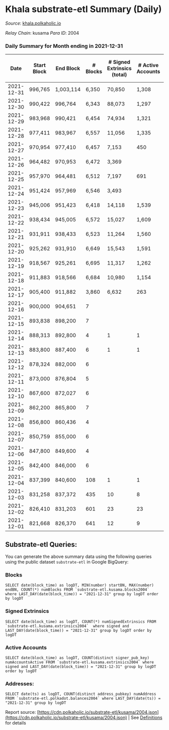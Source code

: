 # Khala substrate-etl Summary (Daily)

_Source_: [khala.polkaholic.io](https://khala.polkaholic.io)

*Relay Chain*: kusama
*Para ID*: 2004



### Daily Summary for Month ending in 2021-12-31


| Date | Start Block | End Block | # Blocks | # Signed Extrinsics (total) | # Active Accounts | # Passive | # New | # Addresses with Balances | # Events | # Transfers | # XCM Transfers In | # XCM Transfers Out |
| ---- | ----------- | --------- | -------- | --------------------------- | ----------------- | --------- | ----- | ------------------------- | -------- | ----------- | ------------------ | ------------------- |
| 2021-12-31 | 996,765 | 1,003,114 | 6,350  | 70,850 | 1,308 |  |  | 13,764 | 744,218 | 125 ($120,909.19) |   |   |
| 2021-12-30 | 990,422 | 996,764 | 6,343  | 88,073 | 1,297 |  |  | 13,763 | 926,617 | 102 ($460,007.06) |   |   |
| 2021-12-29 | 983,968 | 990,421 | 6,454  | 74,934 | 1,321 |  |  | 13,760 | 784,967 | 77 ($84,158.76) |   |   |
| 2021-12-28 | 977,411 | 983,967 | 6,557  | 11,056 | 1,335 |  |  | 13,748 | 115,254 | 19 ($3,922.56) |   |   |
| 2021-12-27 | 970,954 | 977,410 | 6,457  | 7,153 | 450 |  |  | 13,744 | 74,724 | 17 ($311.69) |   |   |
| 2021-12-26 | 964,482 | 970,953 | 6,472  | 3,369 |  |  |  |  | 35,730 | 10 ($9.53) |   |   |
| 2021-12-25 | 957,970 | 964,481 | 6,512  | 7,197 | 691 |  |  | 13,755 | 75,319 | 26 ($825.68) |   |   |
| 2021-12-24 | 951,424 | 957,969 | 6,546  | 3,493 |  |  |  |  | 36,437 |   |   |   |
| 2021-12-23 | 945,006 | 951,423 | 6,418  | 14,118 | 1,539 |  |  | 13,745 | 145,057 | 18 ($199.75) |   |   |
| 2021-12-22 | 938,434 | 945,005 | 6,572  | 15,027 | 1,609 |  |  | 13,741 | 155,460 | 99 ($71.44) |   |   |
| 2021-12-21 | 931,911 | 938,433 | 6,523  | 11,264 | 1,560 |  |  | 13,739 | 117,357 | 56 ($4,441.65) |   |   |
| 2021-12-20 | 925,262 | 931,910 | 6,649  | 15,543 | 1,591 |  |  | 13,732 | 161,173 | 74 ($1,587.85) |   |   |
| 2021-12-19 | 918,567 | 925,261 | 6,695  | 11,317 | 1,262 |  |  | 13,730 | 117,799 | 45 ($88.72) |   |   |
| 2021-12-18 | 911,883 | 918,566 | 6,684  | 10,980 | 1,154 |  |  | 13,724 | 112,510 | 130 ($545.32) |   |   |
| 2021-12-17 | 905,400 | 911,882 | 3,860  | 6,632 | 263 |  |  | 13,723 | 71,007 | 14 ($1,178.84) |   |   |
| 2021-12-16 | 900,000 | 904,651 | 7  |  |  |  |  |  | 21 |   |   |   |
| 2021-12-15 | 893,838 | 898,200 | 7  |  |  |  |  |  | 17 |   |   |   |
| 2021-12-14 | 888,313 | 892,800 | 4  | 1 | 1 |  |  |  | 18 |   |   |   |
| 2021-12-13 | 883,800 | 887,400 | 6  | 1 | 1 |  |  |  | 22 | 1 ($958.31) |   |   |
| 2021-12-12 | 878,324 | 882,000 | 6  |  |  |  |  |  | 19 |   |   |   |
| 2021-12-11 | 873,000 | 876,804 | 5  |  |  |  |  |  | 13 |   |   |   |
| 2021-12-10 | 867,600 | 872,027 | 6  |  |  |  |  |  | 19 |   |   |   |
| 2021-12-09 | 862,200 | 865,800 | 7  |  |  |  |  |  | 27 |   |   |   |
| 2021-12-08 | 856,800 | 860,436 | 4  |  |  |  |  |  | 22 |   |   |   |
| 2021-12-07 | 850,759 | 855,000 | 6  |  |  |  |  |  | 46 |   |   |   |
| 2021-12-06 | 847,800 | 849,600 | 4  |  |  |  |  |  | 14 |   |   |   |
| 2021-12-05 | 842,400 | 846,000 | 6  |  |  |  |  |  | 19 |   |   |   |
| 2021-12-04 | 837,399 | 840,600 | 108  | 1 | 1 |  |  |  | 195 | 1 ($3.21) |   |   |
| 2021-12-03 | 831,258 | 837,372 | 435  | 10 | 8 |  |  |  | 894 | 9 ($936.51) |   |   |
| 2021-12-02 | 826,410 | 831,203 | 601  | 23 | 23 |  |  |  | 1,217 | 20 ($229.65) |   |   |
| 2021-12-01 | 821,668 | 826,370 | 641  | 12 | 9 |  |  |  | 1,243 | 10 ($1,248.61) |   |   |

## Substrate-etl Queries:
You can generate the above summary data using the following queries using the public dataset `substrate-etl` in Google BigQuery:


### Blocks
```
SELECT date(block_time) as logDT, MIN(number) startBN, MAX(number) endBN, COUNT(*) numBlocks FROM `substrate-etl.kusama.blocks2004`  where LAST_DAY(date(block_time)) = "2021-12-31" group by logDT order by logDT
```


### Signed Extrinsics
```
SELECT date(block_time) as logDT, COUNT(*) numSignedExtrinsics FROM `substrate-etl.kusama.extrinsics2004`  where signed and LAST_DAY(date(block_time)) = "2021-12-31" group by logDT order by logDT
```


### Active Accounts
```
SELECT date(block_time) as logDT, COUNT(distinct signer_pub_key) numAccountsActive FROM `substrate-etl.kusama.extrinsics2004` where signed and LAST_DAY(date(block_time)) = "2021-12-31" group by logDT order by logDT
```


### Addresses:
```
SELECT date(ts) as logDT, COUNT(distinct address_pubkey) numAddress FROM `substrate-etl.polkadot.balances2004` where LAST_DAY(date(ts)) = "2021-12-31" group by logDT
```



Report source: [https://cdn.polkaholic.io/substrate-etl/kusama/2004.json](https://cdn.polkaholic.io/substrate-etl/kusama/2004.json) | See [Definitions](/DEFINITIONS.md) for details

